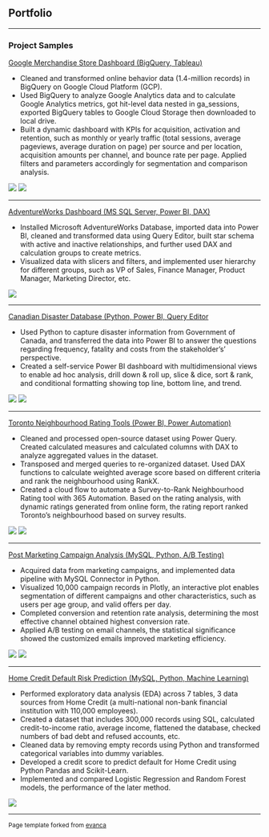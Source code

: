 ## Portfolio

---

### Project Samples

[Google Merchandise Store Dashboard (BigQuery, Tableau)](https://public.tableau.com/app/profile/empfu/viz/GoogleMerchandiseStoreDashboard_16651030161410/GoogleAnalyticsDashboard)
- Cleaned and transformed online behavior data (1.4-million records) in BigQuery on Google Cloud Platform (GCP).
- Used BigQuery to analyze Google Analytics data and to calculate Google Analytics metrics, got hit-level data nested in ga_sessions, exported BigQuery tables to Google Cloud Storage then downloaded to local drive.
- Built a dynamic dashboard with KPIs for acquisition, activation and retention, such as monthly or yearly traffic (total sessions, average pageviews, average duration on page) per source and per location, acquisition amounts per channel, and bounce rate per page. Applied filters and parameters accordingly for segmentation and comparison analysis.


<img src="images/GMS Dashboard 1.png?raw=true"/>
<img src="images/GMS Dashboard 2.png?raw=true"/>

---
[AdventureWorks Dashboard (MS SQL Server, Power BI, DAX)](https://github.com/empfudata/Projects/tree/main/Power%20BI%20-%20Adventure%20Works)
- Installed Microsoft AdventureWorks Database, imported data into Power BI, cleaned and transformed data using Query Editor, built star schema with active and inactive relationships, and further used DAX and calculation groups to create metrics.
- Visualized data with slicers and filters, and implemented user hierarchy for different groups, such as VP of Sales, Finance Manager, Product Manager, Marketing Director, etc.


<img src="images/AW Dashboard.png?raw=true"/>

---
[Canadian Disaster Database (Python, Power BI, Query Editor](https://github.com/empfudata/Projects/tree/main/Power%20BI%20-%20Canada%20Disaster%20Database)
- Used Python to capture disaster information from Government of Canada, and transferred the data into Power BI to answer the questions regarding frequency, fatality and costs from the stakeholder’s’ perspective.
-	Created a self-service Power BI dashboard with multidimensional views to enable ad hoc analysis, drill down & roll up, slice & dice, sort & rank, and conditional formatting showing top line, bottom line, and trend.


<img src="images/CDD Dashboard 1.png?raw=true"/>
<img src="images/CDD Dashboard 2.png?raw=true"/>

---
[Toronto Neighbourhood Rating Tools (Power BI, Power Automation)](https://github.com/empfudata/Projects/tree/main/Power%20BI%20-%20Toronto%20Neighbourhood%20Rating%20Tools)
-	Cleaned and processed open-source dataset using Power Query. Created calculated measures and calculated columns with DAX to analyze aggregated values in the dataset.
- Transposed and merged queries to re-organized dataset. Used DAX functions to calculate weighted average score based on different criteria and rank the neighbourhood using RankX.
- Created a cloud flow to automate a Survey-to-Rank Neighbourhood Rating tool with 365 Automation. Based on the rating analysis, with dynamic ratings generated from online form, the rating report ranked Toronto’s neighbourhood based on survey results.

<img src="images/Toronto Neighborhood 1.png?raw=true"/>
<img src="images/Toronto Neighborhood 2.png?raw=true"/>

---
[Post Marketing Campaign Analysis (MySQL, Python, A/B Testing)](https://github.com/empfudata/Projects/tree/main/Python%20-%20Post%20Campaign%20Analytics)
- Acquired data from marketing campaigns, and implemented data pipeline with MySQL Connector in Python.
- Visualized 10,000 campaign records in Plotly, an interactive plot enables segmentation of different campaigns and other characteristics, such as users per age group, and valid offers per day.
- Completed conversion and retention rate analysis, determining the most effective channel obtained highest conversion rate.
- Applied A/B testing on email channels, the statistical significance showed the customized emails improved marketing efficiency.


<img src="images/Post Campaign 1.png?raw=true"/>
<img src="images/Post Campaign 2.png?raw=true"/>

---
[Home Credit Default Risk Prediction (MySQL, Python, Machine Learning)](https://github.com/empfudata/Projects/tree/main/Python%20-%20Home%20Credit%20Default%20Risk%20Prediction%20)
- Performed exploratory data analysis (EDA) across 7 tables, 3 data sources from Home Credit (a multi-national non-bank financial institution with 110,000 employees).
- Created a dataset that includes 300,000 records using SQL, calculated credit-to-income ratio, average income, flattened the database, checked numbers of bad debt and refused accounts, etc.
- Cleaned data by removing empty records using Python and transformed categorical variables into dummy variables.
- Developed a credit score to predict default for Home Credit using Python Pandas and Scikit-Learn.
- Implemented and compared Logistic Regression and Random Forest models, the performance of the later method.


<img src="images/Home Credit.png?raw=true"/>


---
<p style="font-size:12px">Page template forked from <a href="https://github.com/evanca/quick-portfolio">evanca</a></p>
<!-- Remove above link if you don't want to attibute -->
